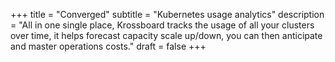 +++
title = "Converged"
subtitle = "Kubernetes usage analytics"
description = "All in one single place, Krossboard tracks the usage of all your clusters over time, it helps forecast capacity scale up/down, you can then anticipate and master operations costs."
draft = false
+++
